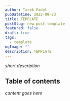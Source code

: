 ```yaml
---
author: Tarek Fadel
pubDatetime: 2022-09-23
title: TEMPLATE
postSlug: new-post-template
featured: false
draft: true
tags:
  - template
ogImage: ""
description: TEMPLATE
---
```


_short description_

## Table of contents

_content goes here_
